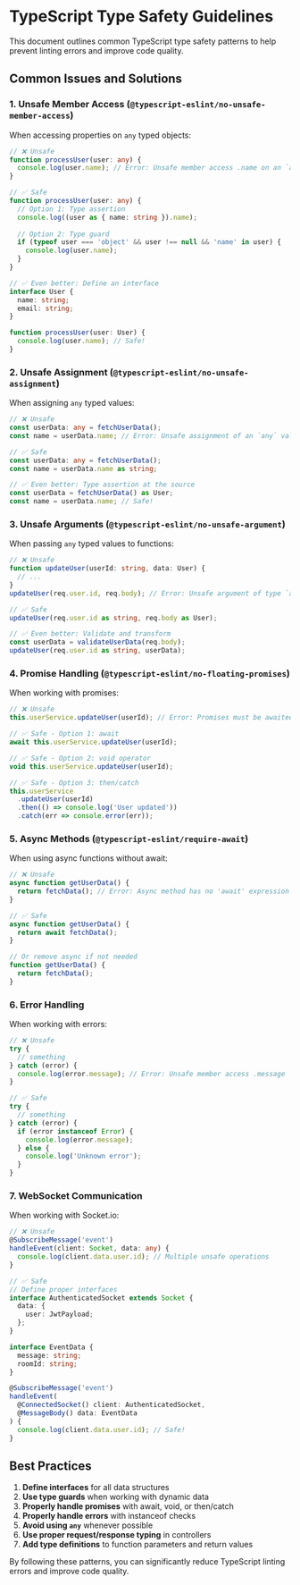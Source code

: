 # TypeScript Type Safety Guidelines

This document outlines common TypeScript type safety patterns to help prevent linting errors and improve code quality.

## Common Issues and Solutions

### 1. Unsafe Member Access (`@typescript-eslint/no-unsafe-member-access`)

When accessing properties on `any` typed objects:

```typescript
// ❌ Unsafe
function processUser(user: any) {
  console.log(user.name); // Error: Unsafe member access .name on an `any` value
}

// ✅ Safe
function processUser(user: any) {
  // Option 1: Type assertion
  console.log((user as { name: string }).name);
  
  // Option 2: Type guard
  if (typeof user === 'object' && user !== null && 'name' in user) {
    console.log(user.name);
  }
}

// ✅ Even better: Define an interface
interface User {
  name: string;
  email: string;
}

function processUser(user: User) {
  console.log(user.name); // Safe!
}
```

### 2. Unsafe Assignment (`@typescript-eslint/no-unsafe-assignment`)

When assigning `any` typed values:

```typescript
// ❌ Unsafe
const userData: any = fetchUserData();
const name = userData.name; // Error: Unsafe assignment of an `any` value

// ✅ Safe
const userData: any = fetchUserData();
const name = userData.name as string;

// ✅ Even better: Type assertion at the source
const userData = fetchUserData() as User;
const name = userData.name; // Safe!
```

### 3. Unsafe Arguments (`@typescript-eslint/no-unsafe-argument`)

When passing `any` typed values to functions:

```typescript
// ❌ Unsafe
function updateUser(userId: string, data: User) {
  // ...
}
updateUser(req.user.id, req.body); // Error: Unsafe argument of type `any`

// ✅ Safe
updateUser(req.user.id as string, req.body as User);

// ✅ Even better: Validate and transform
const userData = validateUserData(req.body);
updateUser(req.user.id as string, userData);
```

### 4. Promise Handling (`@typescript-eslint/no-floating-promises`)

When working with promises:

```typescript
// ❌ Unsafe
this.userService.updateUser(userId); // Error: Promises must be awaited

// ✅ Safe - Option 1: await
await this.userService.updateUser(userId);

// ✅ Safe - Option 2: void operator
void this.userService.updateUser(userId);

// ✅ Safe - Option 3: then/catch
this.userService
  .updateUser(userId)
  .then(() => console.log('User updated'))
  .catch(err => console.error(err));
```

### 5. Async Methods (`@typescript-eslint/require-await`)

When using async functions without await:

```typescript
// ❌ Unsafe
async function getUserData() {
  return fetchData(); // Error: Async method has no 'await' expression
}

// ✅ Safe
async function getUserData() {
  return await fetchData();
}

// Or remove async if not needed
function getUserData() {
  return fetchData();
}
```

### 6. Error Handling

When working with errors:

```typescript
// ❌ Unsafe
try {
  // something
} catch (error) {
  console.log(error.message); // Error: Unsafe member access .message
}

// ✅ Safe
try {
  // something
} catch (error) {
  if (error instanceof Error) {
    console.log(error.message);
  } else {
    console.log('Unknown error');
  }
}
```

### 7. WebSocket Communication

When working with Socket.io:

```typescript
// ❌ Unsafe
@SubscribeMessage('event')
handleEvent(client: Socket, data: any) {
  console.log(client.data.user.id); // Multiple unsafe operations
}

// ✅ Safe
// Define proper interfaces
interface AuthenticatedSocket extends Socket {
  data: {
    user: JwtPayload;
  };
}

interface EventData {
  message: string;
  roomId: string;
}

@SubscribeMessage('event')
handleEvent(
  @ConnectedSocket() client: AuthenticatedSocket,
  @MessageBody() data: EventData
) {
  console.log(client.data.user.id); // Safe!
}
```

## Best Practices

1. **Define interfaces** for all data structures
2. **Use type guards** when working with dynamic data
3. **Properly handle promises** with await, void, or then/catch
4. **Properly handle errors** with instanceof checks
5. **Avoid using `any`** whenever possible
6. **Use proper request/response typing** in controllers
7. **Add type definitions** to function parameters and return values

By following these patterns, you can significantly reduce TypeScript linting errors and improve code quality. 